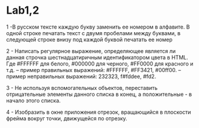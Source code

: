 # Lab1,2
1 -В русском тексте каждую букву заменить ее номером в алфавите. В одной строке печатать текст с двумя пробелами между буквами, в следующей строке внизу под каждой буквой печатать ее номер

2 - Написать регулярное выражение, определяющее является ли данная строчка шестнадцатиричным идентификатором цвета в HTML. Где #FFFFFF для белого, #000000 для черного, #FF0000 для красного и т.д. 
– пример правильных выражений: #FFFFFF, #FF3421, #00ff00. 
– пример неправильных выражений: 232323, f#fddee, #fd2.

3 - Не используя вспомогательных	объектов, переставить отрицательные	элементы данного списка в конец, а	положительные - в начало этого списка.

4 - Изобразить в окне приложения отрезок, вращающийся в плоскости фрейма вокруг точки, движущейся по отрезку.
